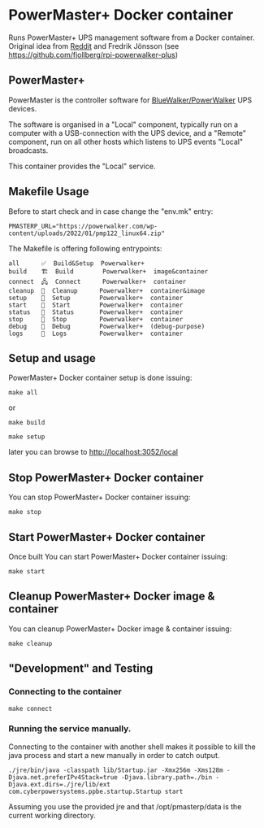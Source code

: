 # PowerMaster+ Docker container

Runs PowerMaster+ UPS management software from a Docker container. 
Original idea from [Reddit](https://www.reddit.com/r/homelab/comments/13pnjnm/powerwalker_ups_powermaster_software_in_docker/) and Fredrik Jönsson (see https://github.com/fjollberg/rpi-powerwalker-plus)


## PowerMaster+

PowerMaster is the controller software for [BlueWalker/PowerWalker](https://powerwalker.com/)
UPS devices.

The software is organised in a "Local" component, typically run on a computer with
a USB-connection with the UPS device, and a "Remote" component, run on all other
hosts which listens to UPS events "Local" broadcasts.

This container provides the "Local" service.

## Makefile Usage

Before to start check and in case change the "env.mk" entry:

    PMASTERP_URL="https://powerwalker.com/wp-content/uploads/2022/01/pmp122_linux64.zip"

The Makefile is offering following entrypoints:

    all      ✅  Build&Setup  Powerwalker+  
    build    🏗️  Build        Powerwalker+  image&container
    connect  🖧  Connect      Powerwalker+  container
    cleanup  🧹  Cleanup      Powerwalker+  container&image
    setup    🔧  Setup        Powerwalker+  container
    start    🚀  Start        Powerwalker+  container
    status   🔎  Status       Powerwalker+  container
    stop     🛑  Stop         Powerwalker+  container
    debug    🐞  Debug        Powerwalker+  (debug-purpose)
    logs     📜  Logs         Powerwalker+  container

## Setup and usage

PowerMaster+ Docker container setup is done issuing:

```make all```

or

```make build```

```make setup```

later you can browse to [http://localhost:3052/local](http://localhost:3052/local)

## Stop PowerMaster+ Docker container

You can stop PowerMaster+ Docker container issuing:

```make stop``` 

## Start PowerMaster+ Docker container

Once built You can start PowerMaster+ Docker container issuing:

```make start``` 

## Cleanup PowerMaster+ Docker image & container

You can cleanup PowerMaster+ Docker image & container issuing:

```make cleanup``` 

## "Development" and Testing

### Connecting to the container

```make connect```

### Running the service manually.

Connecting to the container with another shell makes it possible to kill
the java process and start a new manually in order to catch output.

```./jre/bin/java -classpath lib/Startup.jar -Xmx256m -Xms128m -Djava.net.preferIPv4Stack=true -Djava.library.path=./bin -Djava.ext.dirs=./jre/lib/ext com.cyberpowersystems.ppbe.startup.Startup start```

Assuming you use the provided jre and that /opt/pmasterp/data is the current
working directory.
